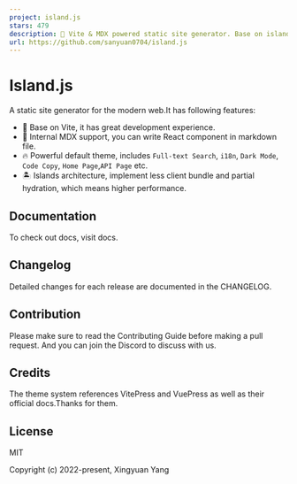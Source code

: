 ```yaml
---
project: island.js
stars: 479
description: 📝 Vite & MDX powered static site generator. Base on islands architecture
url: https://github.com/sanyuan0704/island.js
---
```


Island.js
=========

A static site generator for the modern web.It has following features:

-   🚀 Base on Vite, it has great development experience.
-   📝 Internal MDX support, you can write React component in markdown file.
-   🔥 Powerful default theme, includes `Full-text Search`, `i18n`, `Dark Mode`, `Code Copy`, `Home Page`,`API Page` etc.
-   🏝️ Islands architecture, implement less client bundle and partial hydration, which means higher performance.

Documentation
-------------

To check out docs, visit docs.

Changelog
---------

Detailed changes for each release are documented in the CHANGELOG.

Contribution
------------

Please make sure to read the Contributing Guide before making a pull request. And you can join the Discord to discuss with us.

Credits
-------

The theme system references VitePress and VuePress as well as their official docs.Thanks for them.

License
-------

MIT

Copyright (c) 2022-present, Xingyuan Yang
